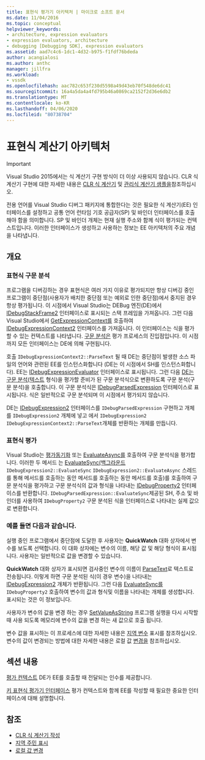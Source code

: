 ```yaml
---
title: 표현식 평가기 아키텍처 | 마이크로 소프트 문서
ms.date: 11/04/2016
ms.topic: conceptual
helpviewer_keywords:
- architecture, expression evaluators
- expression evaluators, architecture
- debugging [Debugging SDK], expression evaluators
ms.assetid: aad7c4c6-1dc1-4d32-b975-f1fdf76bdeda
author: acangialosi
ms.author: anthc
manager: jillfra
ms.workload:
- vssdk
ms.openlocfilehash: aac782c653f230d5598a49d43eb70f548de6dc41
ms.sourcegitcommit: 16a4a5da4a4fd795b46a0869ca2152f2d36e6db2
ms.translationtype: MT
ms.contentlocale: ko-KR
ms.lasthandoff: 04/06/2020
ms.locfileid: "80738704"
---
```

# <a name="expression-evaluator-architecture"></a>표현식 계산기 아키텍처
> [!IMPORTANT]
> Visual Studio 2015에서는 식 계산기 구현 방식이 더 이상 사용되지 않습니다. CLR 식 계산기 구현에 대한 자세한 내용은 [CLR 식 계산기](https://github.com/Microsoft/ConcordExtensibilitySamples/wiki/CLR-Expression-Evaluators) 및 [관리식 계산기 샘플을](https://github.com/Microsoft/ConcordExtensibilitySamples/wiki/Managed-Expression-Evaluator-Sample)참조하십시오.

 전용 언어를 Visual Studio 디버그 패키지에 통합한다는 것은 필요한 식 계산기(EE) 인터페이스를 설정하고 공통 언어 런타임 기호 공급자(SP) 및 바인더 인터페이스를 호출해야 함을 의미합니다. SP 및 바인더 개체는 현재 실행 주소와 함께 식이 평가되는 컨텍스트입니다. 이러한 인터페이스가 생성하고 사용하는 정보는 EE 아키텍처의 주요 개념을 나타냅니다.

## <a name="overview"></a>개요

### <a name="parse-the-expression"></a>표현식 구문 분석
 프로그램을 디버깅하는 경우 표현식은 여러 가지 이유로 평가되지만 항상 디버깅 중인 프로그램이 중단점(사용자가 배치한 중단점 또는 예외로 인한 중단점)에서 중지된 경우 항상 평가됩니다. 이 시점에서 Visual Studio는 DEBug 엔진(DE)에서 [IDebugStackFrame2](../../extensibility/debugger/reference/idebugstackframe2.md) 인터페이스로 표시되는 스택 프레임을 가져옵니다. 그런 다음 Visual Studio에서 [GetExpressionContext를](../../extensibility/debugger/reference/idebugstackframe2-getexpressioncontext.md) 호출하여 [IDebugExpressionContext2](../../extensibility/debugger/reference/idebugexpressioncontext2.md) 인터페이스를 가져옵니다. 이 인터페이스는 식을 평가할 수 있는 컨텍스트를 나타냅니다. [구문 분석은](../../extensibility/debugger/reference/idebugexpressioncontext2-parsetext.md) 평가 프로세스의 진입점입니다. 이 시점까지 모든 인터페이스는 DE에 의해 구현됩니다.

 호출 `IDebugExpressionContext2::ParseText` 될 때 DE는 중단점이 발생한 소스 파일의 언어와 관련된 EE를 인스턴스화합니다 (DE는 이 시점에서 SH를 인스턴스화합니다). EE는 [IDebugExpressionEvaluator](../../extensibility/debugger/reference/idebugexpressionevaluator.md) 인터페이스로 표시됩니다. 그런 다음 [DE는 구문 분석(텍스트](../../extensibility/debugger/reference/idebugexpressionevaluator-parse.md) 형식)을 평가할 준비가 된 구문 분석식으로 변환하도록 구문 분석(구문 분석)을 호출합니다. 이 구문 분석식은 [IDebugParsedExpression](../../extensibility/debugger/reference/idebugparsedexpression.md) 인터페이스로 표시됩니다. 식은 일반적으로 구문 분석되며 이 시점에서 평가되지 않습니다.

 DE는 [IDebugExpression2](../../extensibility/debugger/reference/idebugexpression2.md) 인터페이스를 `IDebugParsedExpression` 구현하고 개체를 `IDebugExpression2` 개체에 넣고 에서 `IDebugExpression2` `IDebugExpressionContext2::ParseText`개체를 반환하는 개체를 만듭니다.

### <a name="evaluate-the-expression"></a>표현식 평가
 Visual Studio는 [평가동기화](../../extensibility/debugger/reference/idebugexpression2-evaluatesync.md) 또는 [EvaluateAsync를](../../extensibility/debugger/reference/idebugexpression2-evaluateasync.md) 호출하여 구문 분석식을 평가합니다. 이러한 두 메서드 는 [EvaluateSync(백그라운드](../../extensibility/debugger/reference/idebugparsedexpression-evaluatesync.md) `IDebugExpression2::EvaluateSync` `IDebugExpression2::EvaluateAsync` 스레드를 통해 메서드를 호출하는 동안 메서드를 호출하는 동안 메서드를 호출)를 호출하여 구문 분석식을 평가하고 구문 분석식의 값과 형식을 나타내는 [IDebugProperty2](../../extensibility/debugger/reference/idebugproperty2.md) 인터페이스를 반환합니다. `IDebugParsedExpression::EvaluateSync`제공된 SH, 주소 및 바인더를 사용하여 `IDebugProperty2` 구문 분석된 식을 인터페이스로 나타내는 실제 값으로 변환합니다.

### <a name="for-example"></a>예를 들면 다음과 같습니다.
 실행 중인 프로그램에서 중단점에 도달한 후 사용자는 **QuickWatch** 대화 상자에서 변수를 보도록 선택합니다. 이 대화 상자에는 변수의 이름, 해당 값 및 해당 형식이 표시됩니다. 사용자는 일반적으로 값을 변경할 수 있습니다.

 **QuickWatch** 대화 상자가 표시되면 검사중인 변수의 이름이 [ParseText](../../extensibility/debugger/reference/idebugexpressioncontext2-parsetext.md)로 텍스트로 전송됩니다. 이렇게 하면 구문 분석된 식(이 경우 변수)을 나타내는 [IDebugExpression2](../../extensibility/debugger/reference/idebugexpression2.md) 개체가 반환됩니다. 그런 다음 [EvaluateSync를](../../extensibility/debugger/reference/idebugexpression2-evaluatesync.md) `IDebugProperty2` 호출하여 변수의 값과 형식및 이름을 나타내는 개체를 생성합니다. 표시되는 것은 이 정보입니다.

 사용자가 변수의 값을 변경 하는 경우 [SetValueAsString](../../extensibility/debugger/reference/idebugproperty2-setvalueasstring.md) 프로그램 실행을 다시 시작할 때 사용 되도록 메모리에 변수의 값을 변경 하는 새 값으로 호출 됩니다.

 변수 값을 표시하는 이 프로세스에 대한 자세한 내용은 [지역 변수](../../extensibility/debugger/displaying-locals.md) 표시를 참조하십시오. 변수의 값이 변경되는 방법에 대한 자세한 내용은 로컬 값 [변경을](../../extensibility/debugger/changing-the-value-of-a-local.md) 참조하십시오.

## <a name="in-this-section"></a>섹션 내용
 [평가 컨텍스트](../../extensibility/debugger/evaluation-context.md) DE가 EE를 호출할 때 전달되는 인수를 제공합니다.

 [키 표현식 평가기 인터페이스](../../extensibility/debugger/key-expression-evaluator-interfaces.md) 평가 컨텍스트와 함께 EE를 작성할 때 필요한 중요한 인터페이스에 대해 설명합니다.

## <a name="see-also"></a>참조
- [CLR 식 계산기 작성](../../extensibility/debugger/writing-a-common-language-runtime-expression-evaluator.md)
- [지역 주민 표시](../../extensibility/debugger/displaying-locals.md)
- [로컬 값 변경](../../extensibility/debugger/changing-the-value-of-a-local.md)
